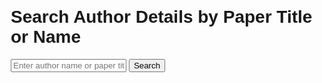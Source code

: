 <!DOCTYPE html>
<html lang="en">
<head>
  <meta charset="UTF-8">
  <meta name="viewport" content="width=device-width, initial-scale=1.0">
  <title>Author and Article Search Tool</title>
  <style>
    body {
      font-family: Arial, sans-serif;
      margin: 20px;
    }
    .search-container {
      margin-bottom: 20px;
    }
    .results {
      margin-top: 20px;
    }
    .result-item {
      border: 1px solid #ccc;
      padding: 15px;
      margin-bottom: 15px;
      border-radius: 5px;
    }
    .copy-btn, .fetch-btn, .pdf-btn {
      background-color: #4CAF50;
      color: white;
      border: none;
      padding: 5px 10px;
      cursor: pointer;
      border-radius: 3px;
      margin-right: 5px;
    }
    .fetch-btn {
      background-color: #2196F3;
    }
    .pdf-btn {
      background-color: #FF5722;
    }
  </style>
</head>
<body>
  <h1>Search Author Details by Paper Title or Name</h1>

  <div class="search-container">
    <input type="text" id="searchQuery" placeholder="Enter author name or paper title">
    <button onclick="searchAuthor()">Search</button>
  </div>

  <div class="results" id="results"></div>

  <script>
    // Function to search for author details using OpenAlex API, CrossRef API, and arXiv API
    function searchAuthor() {
      const query = document.getElementById('searchQuery').value;
      if (!query) {
        alert('Please enter a search query');
        return;
      }

      // Build the OpenAlex API request URL
      const openAlexUrl = `https://api.openalex.org/works?filter=title.search:${encodeURIComponent(query)}&per-page=5`;

      // Fetch author details from OpenAlex API
      fetch(openAlexUrl)
        .then(response => response.json())
        .then(data => {
          // Clear previous results
          const resultsContainer = document.getElementById('results');
          resultsContainer.innerHTML = '';

          // Check if results exist
          if (data.results && data.results.length > 0) {
            data.results.forEach(work => {
              const title = work.title;
              const authors = work.authorships;
              const arxivId = work.arxiv_id || null; // Get arXiv ID if available
              const doi = work.doi || null; // Get DOI if available

              let authorList = '';
              authors.forEach(author => {
                const name = author.author.display_name || 'Name not available';
                const institutions = author.institutions || [];
                const primaryInstitution = institutions.length > 0 ? institutions[0] : {};
                const institution = primaryInstitution.display_name || 'Institution not available';
                const country = primaryInstitution.country_code || 'Country not available';
                const email = author.author.email || 'Email not available'; // Assuming email is available

                // Construct the full affiliation
                const fullAffiliation = primaryInstitution.display_name
                  ? `${primaryInstitution.display_name}, Faculty of ${primaryInstitution.type}, ${country}`
                  : 'Affiliation not available';

                // ORCID ID (if available)
                const orcid = author.author.orcid || null;

                // Display author details in the required format
                const authorInfo = `
                  <strong>Name:</strong> ${name}<br>
                  <strong>Full Affiliation:</strong> ${fullAffiliation}<br>
                  <strong>Country:</strong> ${country}<br>
                  <strong>Email:</strong> ${email}<br>
                `;
                
                // Adding a copy button for each author info
                authorList += `
                  <div class="author-info" id="author-${name}">
                    ${authorInfo}
                    <button class="copy-btn" onclick="copyToClipboard('${name}, ${fullAffiliation}, ${country}, ${email}')">Copy</button>
                  </div><br>
                `;

                // Fetch more details from ORCID if available
                if (orcid) {
                  fetch(`https://pub.orcid.org/v3.0/${orcid}/record`)
                    .then(response => response.json())
                    .then(orcidData => {
                      const orcidAffiliations = orcidData.affiliations.map(aff => aff.organization.name).join(', ');
                      const orcidInfo = `<strong>ORCID:</strong> ${orcid}<br><strong>Affiliations:</strong> ${orcidAffiliations}`;
                      document.querySelector(`#author-${name}`).innerHTML += `<br>${orcidInfo}`;
                    });
                }
              });

              // Generate links for arXiv and DOI
              let arxivLink = '';
              let pdfLink = '';
              let doiLink = '';
              if (arxivId) {
                arxivLink = `<a href="https://arxiv.org/abs/${arxivId}" target="_blank" class="fetch-btn">View Article</a>`;
                pdfLink = `<a href="https://arxiv.org/pdf/${arxivId}" target="_blank" class="pdf-btn">Download PDF</a>`;
              }
              if (doi) {
                doiLink = `<a href="https://doi.org/${doi}" target="_blank" class="fetch-btn">Source (DOI)</a>`;
              }

              const resultItem = `
                <div class="result-item">
                  <h3>${title}</h3>
                  ${authorList}
                  ${arxivLink}
                  ${pdfLink}
                  ${doiLink}
                </div>
              `;
              resultsContainer.innerHTML += resultItem;
            });
          } else {
            resultsContainer.innerHTML = '<p>No results found.</p>';
          }
        })
        .catch(error => {
          console.error('Error fetching data:', error);
          alert('An error occurred while fetching data.');
        });
    }

    // Function to copy text to clipboard
    function copyToClipboard(text) {
      const tempInput = document.createElement('textarea');
      tempInput.value = text;
      document.body.appendChild(tempInput);
      tempInput.select();
      document.execCommand('copy');
      document.body.removeChild(tempInput);
      alert('Copied to clipboard!');
    }
  </script>
</body>
</html>
